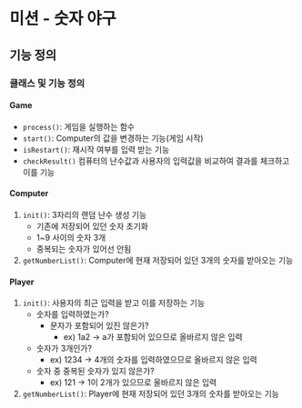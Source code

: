 # 미션 - 숫자 야구

## 기능 정의

### 클래스 및 기능 정의

#### Game

- `process()`: 게임을 실행하는 함수
- `start()`: Computer의 값을 변경하는 기능(게임 시작)
- `isRestart()`: 재시작 여부를 입력 받는 기능
- `checkResult()` 컴퓨터의 난수값과 사용자의 입력값을 비교하여 결과를 체크하고 이를 기능

#### Computer

1. `init()`: 3자리의 랜덤 난수 생성 기능
    - 기존에 저장되어 있던 숫자 초기화
    - 1~9 사이의 숫자 3개
    - 중복되는 숫자가 있어선 안됨
2. `getNumberList()`: Computer에 현재 저장되어 있던 3개의 숫자를 받아오는 기능

#### Player

1. `init()`: 사용자의 최근 입력을 받고 이를 저장하는 기능
    - 숫자를 입력하였는가?
        - 문자가 포함되어 있진 않은가?
            - ex) 1a2 -> a가 포함되어 있으므로 올바르지 않은 입력
    - 숫자가 3개인가?
        - ex) 1234 -> 4개의 숫자를 입력하였으므로 올바르지 않은 입력
    - 숫자 중 중복된 숫자가 있지 않은가?
        - ex) 121 -> 1이 2개가 있으므로 올바르지 않은 입력
2. `getNumberList()`: Player에 현재 저장되어 있던 3개의 숫자를 받아오는 기능